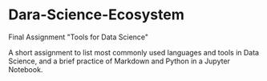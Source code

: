 # Dara-Science-Ecosystem
Final Assignment "Tools for Data Science"

A short assignment to list most commonly used languages and tools in Data Science, and a brief practice of Markdown and Python in a Jupyter Notebook.
